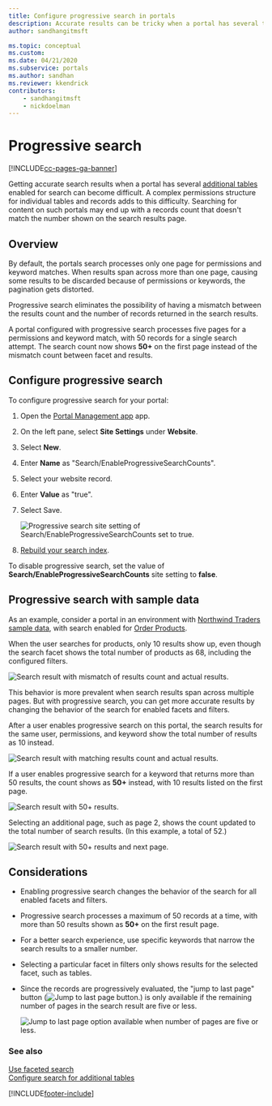 ```yaml
---
title: Configure progressive search in portals
description: Accurate results can be tricky when a portal has several tables enabled for search. Learn how to configure progressive search to ensure accurate record counts.
author: sandhangitmsft

ms.topic: conceptual
ms.custom: 
ms.date: 04/21/2020
ms.subservice: portals
ms.author: sandhan
ms.reviewer: kkendrick
contributors:
    - sandhangitmsft
    - nickdoelman
---
```


# Progressive search


[!INCLUDE[cc-pages-ga-banner](../../../includes/cc-pages-ga-banner.md)]

Getting accurate search results when a portal has several [additional tables](search-additional-entities.md) enabled for search can become difficult. A complex permissions structure for individual tables and records adds to this difficulty. Searching for content on such portals may end up with a records count that doesn't match the number shown on the search results page.

## Overview

By default, the portals search processes only one page for permissions and keyword matches. When results span across more than one page, causing some results to be discarded because of permissions or keywords, the pagination gets distorted.

Progressive search eliminates the possibility of having a mismatch between the results count and the number of records returned in the search results.

A portal configured with progressive search processes five pages for a permissions and keyword match, with 50 records for a single search attempt. The search count now shows **50+** on the first page instead of the mismatch count between facet and results.

## Configure progressive search

To configure progressive search for your portal:

1. Open the [Portal Management app](configure-portal.md) app.
1. On the left pane, select **Site Settings** under **Website**.
1. Select **New**.
1. Enter **Name** as "Search/EnableProgressiveSearchCounts".
1. Select your website record.
1. Enter **Value** as "true".
1. Select Save.

    ![Progressive search site setting of Search/EnableProgressiveSearchCounts set to true.](media/progressive-search/site-setting.png "Progressive search site setting of Search/EnableProgressiveSearchCounts set to true")

1. [Rebuild your search index](search-additional-entities.md#step-6-rebuild-the-search-index).

To disable progressive search, set the value of **Search/EnableProgressiveSearchCounts** site setting to **false**.

## Progressive search with sample data

As an example, consider a portal in an environment with [Northwind Traders sample data](../../canvas-apps/northwind-install.md), with search enabled for [Order Products](search-additional-entities.md).

When the user searches for products, only 10 results show up, even though the search facet shows the total number of products as 68, including the configured filters.

![Search result with mismatch of results count and actual results.](media/progressive-search/incorrect-results-count.png "Search result with mismatch of results count and actual results")

This behavior is more prevalent when search results span across multiple pages. But with progressive search, you can get more accurate results by changing the behavior of the search for enabled facets and filters.

After a user enables progressive search on this portal, the search results for the same user, permissions, and keyword show the total number of results as 10 instead.

![Search result with matching results count and actual results.](media/progressive-search/correct-results-count.png "Search result with matching results count and actual results")

If a user enables progressive search for a keyword that returns more than 50 results, the count shows as **50+** instead, with 10 results listed on the first page.

![Search result with 50+ results.](media/progressive-search/results-count-50plus.png "Search result with 50+ results")

Selecting an additional page, such as page 2, shows the count updated to the total number of search results. (In this example, a total of 52.)

![Search result with 50+ results and next page.](media/progressive-search/results-count-50plus-subsequent-page.png "Search result with 50+ results and next page")

## Considerations

- Enabling progressive search changes the behavior of the search for all enabled facets and filters.
- Progressive search processes a maximum of 50 records at a time, with more than 50 results shown as **50+** on the first result page.
- For a better search experience, use specific keywords that narrow the search results to a smaller number.
- Selecting a particular facet in filters only shows results for the selected facet, such as tables.
- Since the records are progressively evaluated, the "jump to last page" button (![Jump to last page button.](media/progressive-search/last-page-button.png "Jump to last page button")) is only available if the remaining number of pages in the search result are five or less.

    ![Jump to last page option available when number of pages are five or less.](media/progressive-search/jump-last-page.png "Jump to last page option available when number of pages are five or less")

### See also

[Use faceted search](improve-portal-search-faceted-search.md) <br>
[Configure search for additional tables](search-additional-entities.md)

[!INCLUDE[footer-include](../../../includes/footer-banner.md)]

